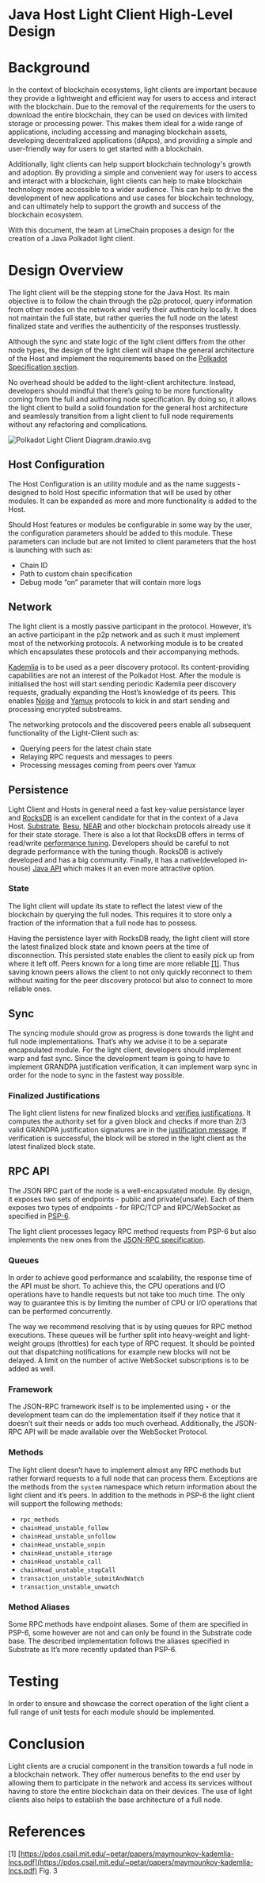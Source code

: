 # Java Host Light Client High-Level Design

# Background

In the context of blockchain ecosystems, light clients are important because they provide a lightweight and efficient way for users to access and interact with the blockchain. Due to the removal of the requirements for the users to download the entire blockchain, they can be used on devices with limited storage or processing power. This makes them ideal for a wide range of applications, including accessing and managing blockchain assets, developing decentralized applications (dApps), and providing a simple and user-friendly way for users to get started with a blockchain.

Additionally, light clients can help support blockchain technology's growth and adoption. By providing a simple and convenient way for users to access and interact with a blockchain, light clients can help to make blockchain technology more accessible to a wider audience. This can help to drive the development of new applications and use cases for blockchain technology, and can ultimately help to support the growth and success of the blockchain ecosystem.

With this document, the team at LimeChain proposes a design for the creation of a Java Polkadot light client.

# Design Overview

The light client will be the stepping stone for the Java Host. Its main objective is to follow the chain through the p2p protocol, query information from other nodes on the network and verify their authenticity locally. It does not maintain the full state, but rather queries the full node on the latest finalized state and verifies the authenticity of the responses trustlessly.

Although the sync and state logic of the light client differs from the other node types, the design of the light client will shape the general architecture of the Host and implement the requirements based on the [Polkadot Specification section](https://spec.polkadot.network/#sect-requirements-lightclient).

No overhead should be added to the light-client architecture. Instead, developers should mindful that there’s going to be more functionality coming from the full and authoring node specification. By doing so, it allows the light client to build a solid foundation for the general host architecture and seamlessly transition from a light client to full node requirements without any refactoring and complications.

![Polkadot Light Client Diagram.drawio.svg](./diagrams/polkadot-light-client-diagram.svg)

## Host Configuration

The Host Configuration is an utility module and as the name suggests - designed to hold Host specific information that will be used by other modules. It can be expanded as more and more functionality is added to the Host. 

Should Host features or modules be configurable in some way by the user, the configuration parameters should be added to this module. These parameters can include but are not limited to client parameters that the host is launching with such as:

- Chain ID
- Path to custom chain specification
- Debug mode “on” parameter that will contain more logs

## Network

The light client is a mostly passive participant in the protocol. However, it’s an active participant in the p2p network and as such it must implement most of the networking protocols. A networking module is to be created which encapsulates these protocols and their accompanying methods.

[Kademlia](https://github.com/libp2p/specs/blob/master/kad-dht/README.md) is to be used as a peer discovery protocol. Its content-providing capabilities are not an interest of the Polkadot Host. After the module is initialised the host will start sending periodic Kademlia peer discovery requests, gradually expanding the Host’s knowledge of its peers. This enables [Noise](https://github.com/libp2p/specs/blob/master/noise/README.md) and [Yamux](https://github.com/libp2p/go-yamux/blob/master/spec.md) protocols to kick in and start sending and processing encrypted substreams.

The networking protocols and the discovered peers enable all subsequent functionality of the Light-Client such as:

- Querying peers for the latest chain state
- Relaying RPC requests and messages to peers
- Processing messages coming from peers over Yamux

## Persistence

Light Client and Hosts in general need a fast key-value persistance layer and [RocksDB](http://rocksdb.org/) is an excellent candidate for that in the context of a Java Host. [Substrate](https://github.com/paritytech/substrate), [Besu](https://github.com/hyperledger/besu), [NEAR](https://github.com/near/nearcore) and other blockchain protocols already use it for their state storage. There is also a lot that RocksDB offers in terms of read/write [performance tuning](https://www.researchgate.net/publication/338945111_Optimizing_RocksDB_for_Better_Read_Throughput_in_Blockchain_Systems). Developers should be careful to not degrade performance with the tuning though. RocksDB is actively developed and has a big community. Finally, it has a native(developed in-house) [Java API](https://github.com/facebook/rocksdb/tree/main/java/src/main/java/org/rocksdb) which makes it an even more attractive option.

### State

The light client will update its state to reflect the latest view of the blockchain by querying the full nodes. This requires it to store only a fraction of the information that a full node has to possess.

Having the persistence layer with RocksDB ready, the light client will store the latest finalized block state and known peers at the time of disconnection. This persisted state enables the client to easily pick up from where it left off. Peers known for a long time are more reliable [[1]](https://www.notion.so/Java-Host-Light-Client-High-Level-Design-b25d4cec0a4f4d3bbc299e867bd81876). Thus saving known peers allows the client to not only quickly reconnect to them without waiting for the peer discovery protocol but also to connect to more reliable ones.

## Sync

The syncing module should grow as progress is done towards the light and full node implementations. That’s why we advise it to be a separate encapsulated module. For the light client, developers should implement warp and fast sync. Since the development team is going to have to implement GRANDPA justification verification, it can implement warp sync in order for the node to sync in the fastest way possible.

### Finalized Justifications

The light client listens for new finalized blocks and [verifies justifications](https://spec.polkadot.network/#defn-finalizing-justification). It computes the authority set for a given block and checks if more than 2/3 valid GRANDPA justification signatures are in the [justification message](https://spec.polkadot.network/#defn-grandpa-justification). If verification is successful, the block will be stored in the light client as the latest finalized block state.

## RPC API

The JSON RPC part of the node is a well-encapsulated module. By design, it exposes two sets of endpoints - public and private(unsafe). Each of them exposes two types of endpoints - for RPC/TCP and RPC/WebSocket as specified in [PSP-6](https://github.com/w3f/PSPs/blob/master/PSPs/drafts/psp-6.md).

The light client processes legacy RPC method requests from PSP-6 but also implements the new ones from the [JSON-RPC specification](https://paritytech.github.io/json-rpc-interface-spec/).

### Queues

In order to achieve good performance and scalability, the response time of the API must be short. To achieve this, the CPU operations and I/O operations have to handle requests but not take too much time. The only way to guarantee this is by limiting the number of CPU or I/O operations that can be performed concurrently.

The way we recommend resolving that is by using queues for RPC method executions. These queues will be further split into heavy-weight and light-weight groups (throttles) for each type of RPC request. It should be pointed out that dispatching notifications for example new blocks will not be delayed. A limit on the number of active WebSocket subscriptions is to be added as well.

### Framework

The JSON-RPC framework itself is to be implemented using ‣ or the development team can do the implementation itself if they notice that it doesn’t suit their needs or adds too much overhead. Additionally, the JSON-RPC API will be made available over the WebSocket Protocol.

### Methods

The light client doesn’t have to implement almost any RPC methods but rather forward requests to a full node that can process them. Exceptions are the methods from the `system` namespace which return information about the light client and it’s peers. In addition to the methods in PSP-6 the light client will support the following methods:

- `rpc_methods`
- `chainHead_unstable_follow`
- `chainHead_unstable_unfollow`
- `chainHead_unstable_unpin`
- `chainHead_unstable_storage`
- `chainHead_unstable_call`
- `chainHead_unstable_stopCall`
- `transaction_unstable_submitAndWatch`
- `transaction_unstable_unwatch`

### Method Aliases

Some RPC methods have endpoint aliases. Some of them are specified in PSP-6, some however are not and can only be found in the Substrate code base. The described implementation follows the aliases specified in Substrate as It’s more recently updated than PSP-6.

# Testing

In order to ensure and showcase the correct operation of the light client a full range of unit tests for each module should be implemented.

# Conclusion

Light clients are a crucial component in the transition towards a full node in a blockchain network. They offer numerous benefits to the end user by allowing them to participate in the network and access its services without having to store the entire blockchain data on their devices. The use of light clients also helps to establish the base architecture of a full node.

# References

[1] [https://pdos.csail.mit.edu/~petar/papers/maymounkov-kademlia-lncs.pdf](https://pdos.csail.mit.edu/~petar/papers/maymounkov-kademlia-lncs.pdf) Fig. 3
